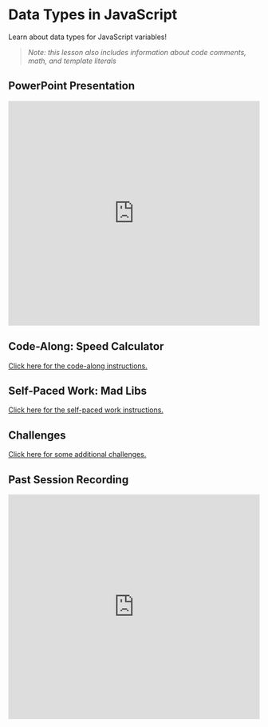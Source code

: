 # Data Types in JavaScript
Learn about data types for JavaScript variables!

>_Note: this lesson also includes information about code comments, math, and template literals_

## PowerPoint Presentation
<iframe src='https://view.officeapps.live.com/op/embed.aspx?src=https://hylandtechclub.com/web-102/DataTypes/DataTypes.pptx' width='100%' height='450px' frameborder='0'></iframe>

## Code-Along: Speed Calculator
[Click here for the code-along instructions.](SpeedCalcCodeAlong.md)

## Self-Paced Work: Mad Libs
[Click here for the self-paced work instructions.](SelfPacedWork.md)

## Challenges
[Click here for some additional challenges.](Challenges.md)

## Past Session Recording
<iframe width="100%" height="450px" src="https://www.youtube.com/embed/rrxwYUYVhYY" frameborder="0" allow="accelerometer; autoplay; clipboard-write; encrypted-media; gyroscope; picture-in-picture" allowfullscreen></iframe>
